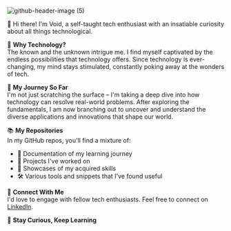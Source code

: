 ![github-header-image (5)](https://github.com/aCyberVoid/aCyberVoid/assets/68261220/bf1ce8a8-1684-4004-8167-0c4e71ac081d)

👋 Hi there! I'm Void, a self-taught tech enthusiast with an insatiable curiosity about all things technological.

🚀 **Why Technology?**  
The known and the unknown intrigue me. I find myself captivated by the endless possibilities that technology offers. Since technology is ever-changing, my mind stays stimulated, constantly poking away at the wonders of tech.

🌱 **My Journey So Far**  
I'm not just scratching the surface – I'm taking a deep dive into how technology can resolve real-world problems. After exploring the fundamentals, I am now branching out to uncover and understand the diverse applications and innovations that shape our world.

📚 **My Repositories**  
In my GitHub repos, you'll find a mixture of:
- 📘 Documentation of my learning journey
- 🧩 Projects I've worked on
- 🎨 Showcases of my acquired skills
- 🛠️ Various tools and snippets that I've found useful

🔗 **Connect With Me**  
I'd love to engage with fellow tech enthusiasts. Feel free to connect on [LinkedIn](https://www.linkedin.com/in/akwanzaab/).

🌟 **Stay Curious, Keep Learning** 
